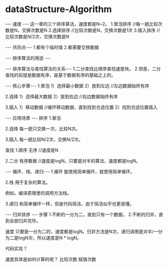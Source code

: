 # dataStructure-Algorithm

--- 速度 ---
这一章的三个排序算法，速度都是N~2。
1.冒泡排序 //每一趟比较次数是N，交换次数是N
2.选择排序 //比较次数是N，交换次数是1次
3.插入排序 //比较次数是N/2次，交换次数是N

--- 共同点---
1.都有个临时值
2.都需要交换数据

--- 排序算法的用途 ---

--- 排序算法与查找算法的关系---
1.二分查找比顺序查找速度快。
2.但是，二分查找的前提是数据有序，是基于数据有序的基础之上的。


--- 核心步骤--- 
1.冒泡
1）选择最小数据
2）放到左边 //左边数据始终有序

2.选择
1）选择最大数据
2）放到右边 //右边数据始终有序

3.插入
1）移动数据 //循环移动数据，直到找到合适位置
2）找到合适位置插入

--- 应用场景 ---
排序
1.冒泡

2.选择
每一趟只交换一次，比较N次。

3.插入
每一趟比较N/2次，交换N/2次。


查找
1.顺序
无序 //速度是N

2.二分
有序数据 //速度是logN。只要是对半的算法，速度都是logN。



--- 循环、栈、递归---
1.循环
能使用简单循环，就使用简单循环。

2.栈
用于复杂的算法。

例如，编译原理里的调用方法栈。

3.递归
和简单循环一样，但是代码简洁，由于简洁似乎也更易懂。


--- 归并排序 ---
步骤
1.不断的一分为二，直到只有一个数据。
2.不断的归并，直到全部归并完毕。

速度
只要是一分为二的，速度都是logN。归并方法是N次，递归调用是对半/一分为二是logN次，所以速度是N * logN。

代码实现？

速度具体是如何计算的呢？
比较次数
赋值次数


